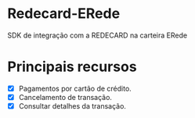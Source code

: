 # Redecard-ERede
SDK de integração com a REDECARD na carteira ERede

# Principais recursos
* [x] Pagamentos por cartão de crédito.
* [x] Cancelamento de transação.
* [x] Consultar detalhes da transação.
